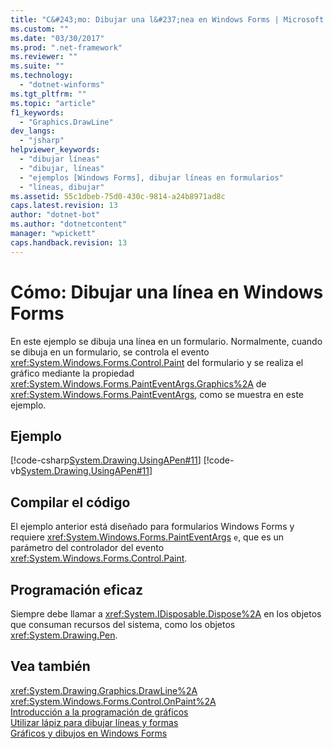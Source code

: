 ```yaml
---
title: "C&#243;mo: Dibujar una l&#237;nea en Windows Forms | Microsoft Docs"
ms.custom: ""
ms.date: "03/30/2017"
ms.prod: ".net-framework"
ms.reviewer: ""
ms.suite: ""
ms.technology: 
  - "dotnet-winforms"
ms.tgt_pltfrm: ""
ms.topic: "article"
f1_keywords: 
  - "Graphics.DrawLine"
dev_langs: 
  - "jsharp"
helpviewer_keywords: 
  - "dibujar líneas"
  - "dibujar, líneas"
  - "ejemplos [Windows Forms], dibujar líneas en formularios"
  - "líneas, dibujar"
ms.assetid: 55c1dbeb-75d0-430c-9814-a24b8971ad8c
caps.latest.revision: 13
author: "dotnet-bot"
ms.author: "dotnetcontent"
manager: "wpickett"
caps.handback.revision: 13
---
```

# C&#243;mo: Dibujar una l&#237;nea en Windows Forms
En este ejemplo se dibuja una línea en un formulario.  Normalmente, cuando se dibuja en un formulario, se controla el evento <xref:System.Windows.Forms.Control.Paint> del formulario y se realiza el gráfico mediante la propiedad <xref:System.Windows.Forms.PaintEventArgs.Graphics%2A> de <xref:System.Windows.Forms.PaintEventArgs>, como se muestra en este ejemplo.  
  
## Ejemplo  
 [!code-csharp[System.Drawing.UsingAPen#11](../../../../samples/snippets/csharp/VS_Snippets_Winforms/System.Drawing.UsingAPen/CS/Class1.cs#11)]
 [!code-vb[System.Drawing.UsingAPen#11](../../../../samples/snippets/visualbasic/VS_Snippets_Winforms/System.Drawing.UsingAPen/VB/Class1.vb#11)]  
  
## Compilar el código  
 El ejemplo anterior está diseñado para formularios Windows Forms y requiere <xref:System.Windows.Forms.PaintEventArgs> `e`, que es un parámetro del controlador del evento <xref:System.Windows.Forms.Control.Paint>.  
  
## Programación eficaz  
 Siempre debe llamar a <xref:System.IDisposable.Dispose%2A> en los objetos que consuman recursos del sistema, como los objetos <xref:System.Drawing.Pen>.  
  
## Vea también  
 <xref:System.Drawing.Graphics.DrawLine%2A>   
 <xref:System.Windows.Forms.Control.OnPaint%2A>   
 [Introducción a la programación de gráficos](../../../../docs/framework/winforms/advanced/getting-started-with-graphics-programming.md)   
 [Utilizar lápiz para dibujar líneas y formas](../../../../docs/framework/winforms/advanced/using-a-pen-to-draw-lines-and-shapes.md)   
 [Gráficos y dibujos en Windows Forms](../../../../docs/framework/winforms/advanced/graphics-and-drawing-in-windows-forms.md)